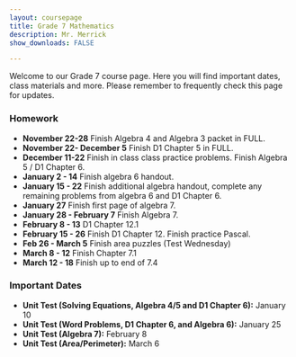 ```yaml
---
layout: coursepage
title: Grade 7 Mathematics
description: Mr. Merrick 
show_downloads: FALSE

---
```


<!--- ### MATH 20-1 SECTION  ### --->
Welcome to our Grade 7 course page. Here you will find important dates, class materials and more. Please remember to frequently check this page for updates. 

<!--- To access the schoology page use this code: HRGC-TB6H-K38HK. ---> 

### Homework
* **November 22-28** Finish Algebra 4 and Algebra 3 packet in FULL.
* **November 22- December 5** Finish D1 Chapter 5 in FULL.
* **December 11-22** Finish in class class practice problems. Finish Algebra 5 / D1 Chapter 6.
* **January 2 - 14** Finish algebra 6 handout.
* **January 15 - 22** Finish additional algebra handout, complete any remaining problems from algebra 6 and D1 Chapter 6. 
* **January 27** Finish first page of algebra 7.
* **January 28 - February 7** Finish Algebra 7.
* **February 8 - 13** D1 Chapter 12.1
* **February 15 - 26** Finish D1 Chapter 12. Finish practice Pascal. 
* **Feb 26 - March 5** Finish area puzzles (Test Wednesday) 
* **March 8 - 12** Finish Chapter 7.1
* **March 12 - 18** Finish up to end of 7.4  
   
### Important Dates 
* **Unit Test (Solving Equations, Algebra 4/5 and D1 Chapter 6):** January 10
* **Unit Test (Word Problems, D1 Chapter 6, and Algebra 6):** January 25
* **Unit Test (Algebra 7):** February 8 
* **Unit Test (Area/Perimeter):** March 6

  




